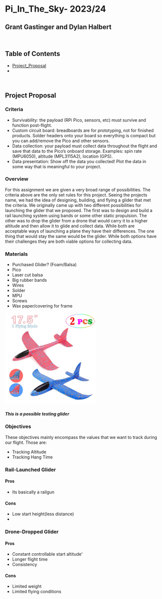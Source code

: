 # Pi_In_The_Sky- 2023/24
## Grant Gastinger and Dylan Halbert
&nbsp;

## Table of Contents
* [Project_Proposal]()
*
&nbsp;
## Project Proposal
### Criteria
* Survivability: the payload (RPi Pico, sensors, etc) must survive and function post-flight.
* Custom circuit board: breadboards are for prototyping, not for finished products.  Solder headers onto your board so everything is compact but you can add/remove the Pico and other sensors.
* Data collection: your payload must collect data throughout the flight and save that data to the Pico’s onboard storage. Examples: spin rate (MPU6050), altitude (MPL3115A2), location (GPS).
* Data presentation: Show off the data you collected! Plot the data in some way that is meaningful to your project.
### Overview
For this assignment we are given a very broad range of possibilities. The criteria above are the only set rules for this project. Seeing the projects name, we had the idea of designing, building, and flying a glider that met the criteria. We originally came up with two different possibilities for launching the glider that we proposed. The first was to design and build a rail launching system using bands or some other static propulsion. The other was to drop the glider from a drone that would carry it to a higher altitude and then allow it to glide and collect data. While both are acceptable ways of launching a plane they have their differences. The one thing that would stay the same would be the glider. While both options have their challenges they are both viable options for collecting data.

### Materials
* Purchased Glider? (Foam/Balsa)
* Pico
* Laser cut balsa
* Big rubber bands
* Wires
* Solder
* MPU 
* Screws
* Wax paper/covering for frame
<img src= "https://github.com/dhalber11/Pi_In_The_Sky/blob/main/images/2%20Planes.png?raw=true" width= 300>

##### This is a possible testing glider



### Objectives
These objectives mainly encompass the values that we want to track during our flight. 
Those are: 
* Tracking Altitude
* Tracking Hang Time

### Rail-Launched Glider 
#### Pros
* Its basically a railgun
#### Cons 
* Low start height(less distance)
* 


### Drone-Dropped Glider
#### Pros 
* Constant controllable start altitude'
* Longer flight time
* Consistency
#### Cons
* Limited weight
* Limited flying conditions


&nbsp;
